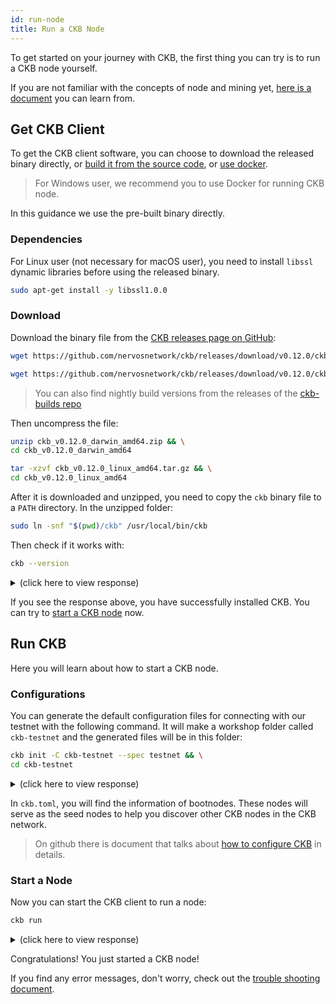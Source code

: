 ```yaml
---
id: run-node
title: Run a CKB Node
---
```


To get started on your journey with CKB, the first thing you can try is to run a CKB node yourself. 

If you are not familiar with the concepts of node and mining yet, [here is a document](../basic-concepts/node-mining) you can learn from.

## Get CKB Client

To get the CKB client software, you can choose to download the released binary directly, or [build it from the source code](../dev-guide/compile), or [use docker](https://github.com/nervosnetwork/ckb/blob/develop/docs/run-ckb-with-docker.md).

> For Windows user, we recommend you to use Docker for running CKB node.

In this guidance we use the pre-built binary directly.

### Dependencies

For Linux user (not necessary for macOS user), you need to install `libssl` dynamic libraries before using the released binary.

```bash
sudo apt-get install -y libssl1.0.0
```

### Download

Download the binary file from the [CKB releases page on GitHub](https://github.com/nervosnetwork/ckb/releases):

<!-- Todo: change the release version here -->

<!--DOCUSAURUS_CODE_TABS-->
<!--macOS-->
```bash
wget https://github.com/nervosnetwork/ckb/releases/download/v0.12.0/ckb_v0.12.0_darwin_amd64.zip
```
<!--Linux-->
```bash
wget https://github.com/nervosnetwork/ckb/releases/download/v0.12.0/ckb_v0.12.0_linux_amd64.tar.gz
```

<!--END_DOCUSAURUS_CODE_TABS-->

> You can also find nightly build versions from the releases of the [ckb-builds repo](https://github.com/ckb-builds/ckb-builds/releases)

Then uncompress the file:

<!--DOCUSAURUS_CODE_TABS-->
<!--macOS-->
```bash
unzip ckb_v0.12.0_darwin_amd64.zip && \
cd ckb_v0.12.0_darwin_amd64
```
<!--Linux-->
```bash
tar -xzvf ckb_v0.12.0_linux_amd64.tar.gz && \
cd ckb_v0.12.0_linux_amd64
```

<!--END_DOCUSAURUS_CODE_TABS-->

After it is downloaded and unzipped, you need to copy the `ckb` binary file to a `PATH` directory. In the unzipped folder:
```bash
sudo ln -snf "$(pwd)/ckb" /usr/local/bin/ckb
```

Then check if it works with:
```bash
ckb --version
```

<!-- Todo: change the response here -->

<details>
<summary>(click here to view response)</summary>
```bash
$ ckb --version
ckb 0.12.0 (v0.12.0 2019-05-17)
```
</details>

If you see the response above, you have successfully installed CKB. You can try to [start a CKB node](#run-ckb) now.


## Run CKB
Here you will learn about how to start a CKB node.

### Configurations
You can generate the default configuration files for connecting with our testnet with the following command. It will make a workshop folder called `ckb-testnet` and the generated files will be in this folder:
```bash
ckb init -C ckb-testnet --spec testnet && \
cd ckb-testnet
```

<details>
<summary>(click here to view response)</summary>
```bash
$ ckb init -C ckb-testnet --spec testnet && \ 
cd ckb-testnet
Initialized CKB directory in /Users/username/code/ckb-testnet
export ckb.toml
export ckb-miner.toml
```
</details>

In `ckb.toml`, you will find the information of bootnodes. These nodes will serve as the seed nodes to help you discover other CKB nodes in the CKB network.

> On github there is document that talks about [how to configure CKB](https://github.com/nervosnetwork/ckb/blob/develop/docs/configure.md) in details.

### Start a Node

Now you can start the CKB client to run a node:
```bash
ckb run
```

<details>
<summary>(click here to view response)</summary>
```bash
$ ckb run
2019-05-18 08:06:37.246 +08:00 main INFO sentry  **Notice**: The ckb process will send stack trace to sentry on Rust panics. This is enabled by default before mainnet, which can be opted out by setting the option `dsn` to empty in the config file. The DSN is now https://48c6a88d92e246478e2d53b5917a887c@sentry.io/1422795
2019-05-18 08:06:37.257 +08:00 main INFO ckb_db::rocksdb  Initialize a new database
2019-05-18 08:06:37.385 +08:00 main INFO main  chain genesis hash: 0xaad9b82caa07f5989dfb8caa44927f0bab515a96ccaaceba82c7bea609fec205
2019-05-18 08:06:37.385 +08:00 main INFO network  Generate random key
2019-05-18 08:06:37.386 +08:00 main INFO network  write random secret key to "/Users/username/code/ckb-testnet/data/network/secret_key"
2019-05-18 08:06:37.391 +08:00 main INFO network  No peer in peer store, start seeding...
2019-05-18 08:06:37.392 +08:00 main INFO network  Listen on address: /ip4/0.0.0.0/tcp/8115/p2p/QmSbvRYNUujyEBEpRipdREfS8cqLxCSndDAWRDAE1Hms2H
2019-05-18 08:06:37.394 +08:00 tokio-runtime-worker-0 INFO network  p2p service event: ListenStarted { address: "/ip4/0.0.0.0/tcp/8115" }
2019-05-18 08:06:37.441 +08:00 tokio-runtime-worker-6 INFO network  SessionId(1) open, registry /ip4/47.111.169.36/tcp/8111/p2p/QmNQ4jky6uVqLDrPU7snqxARuNGWNLgSrTnssbRuy3ij2W success
```
</details>

Congratulations! You just started a CKB node!

If you find any error messages, don't worry, check out the [trouble shooting document](../references/troubleshooting).
